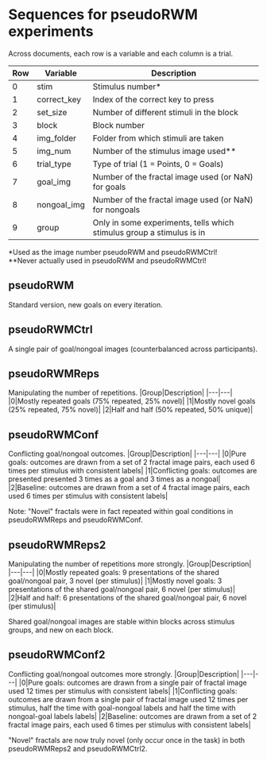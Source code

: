 # Sequences for pseudoRWM experiments

Across documents, each row is a variable and each column is a trial.

|Row|Variable|Description|
|---|---|---|
|0|stim|Stimulus number*|
|1|correct_key|Index of the correct key to press|
|2|set_size|Number of different stimuli in the block|
|3|block|Block number|
|4|img_folder|Folder from which stimuli are taken|
|5|img_num|Number of the stimulus image used\*\*|
|6|trial_type|Type of trial (1 = Points, 0 = Goals)|
|7|goal_img|Number of the fractal image used (or NaN) for goals|
|8|nongoal_img|Number of the fractal image used (or NaN) for nongoals|
|9|group|Only in some experiments, tells which stimulus group a stimulus is in|

\*Used as the image number pseudoRWM and pseudoRWMCtrl! <br>
\*\*Never actually used in pseudoRWM and pseudoRWMCtrl!

## pseudoRWM
Standard version, new goals on every iteration.

## pseudoRWMCtrl
A single pair of goal/nongoal images (counterbalanced across participants).

## pseudoRWMReps
Manipulating the number of repetitions.
|Group|Description|
|---|---|
|0|Mostly repeated goals (75% repeated, 25% novel)|
|1|Mostly novel goals (25% repeated, 75% novel)|
|2|Half and half (50% repeated, 50% unique)|

## pseudoRWMConf
Conflicting goal/nongoal outcomes.
|Group|Description|
|---|---|
|0|Pure goals: outcomes are drawn from a set of 2 fractal image pairs, each used 6 times per stimulus with consistent labels|
|1|Conflicting goals: outcomes are presented presented 3 times as a goal and 3 times as a nongoal|
|2|Baseline: outcomes are drawn from a set of 4 fractal image pairs, each used 6 times per stimulus with consistent labels|

Note: "Novel" fractals were in fact repeated within goal conditions in pseudoRWMReps and pseudoRWMConf.

## pseudoRWMReps2
Manipulating the number of repetitions more strongly.
|Group|Description|
|---|---|
|0|Mostly repeated goals: 9 presentations of the shared goal/nongoal pair, 3 novel (per stimulus)|
|1|Mostly novel goals:  3 presentations of the shared goal/nongoal pair, 6 novel (per stimulus)|
|2|Half and half: 6 presentations of the shared goal/nongoal pair, 6 novel (per stimulus)|

Shared goal/nongoal images are stable within blocks across stimulus groups, and new on each block. 

## pseudoRWMConf2
Conflicting goal/nongoal outcomes more strongly.
|Group|Description|
|---|---|
|0|Pure goals: outcomes are drawn from a single pair of fractal image used 12 times per stimulus with consistent labels|
|1|Conflicting goals:  outcomes are drawn from a single pair of fractal image used 12 times per stimulus, half the time with goal-nongoal labels and half the time with nongoal-goal labels labels|
|2|Baseline: outcomes are drawn from a set of 2 fractal image pairs, each used 6 times per stimulus with consistent labels|

"Novel" fractals are now truly novel (only occur once in the task) in both pseudoRWMReps2 and pseudoRWMCtrl2.